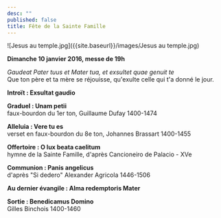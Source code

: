 ```yaml
---
desc: ""
published: false
title: Fête de la Sainte Famille
---
```


![Jesus au temple.jpg]({{site.baseurl}}/images/Jesus au temple.jpg)


**Dimanche 10 janvier 2016, messe de 19h**

*Gaudeat Pater tuus et Mater tua, et exsultet quae genuit te*  
Que ton père et ta mère se réjouisse, qu'exulte celle qui t'a donné le jour.

**Introït : Exsultat gaudio**

**Graduel : Unam petii**  
faux-bourdon du 1er ton, Guillaume Dufay 1400-1474

**Alleluia : Vere tu es**  
verset en faux-bourdon du 8e ton, Johannes Brassart 1400-1455

**Offertoire : O lux beata caelitum**  
hymne de la Sainte Famille, d'après Cancioneiro de Palacio - XVe

**Communion : Panis angelicus**  
d'après "Si dedero" Alexander Agricola 1446-1506

**Au dernier évangile : Alma redemptoris Mater**  

**Sortie : Benedicamus Domino**  
Gilles Binchois 1400-1460